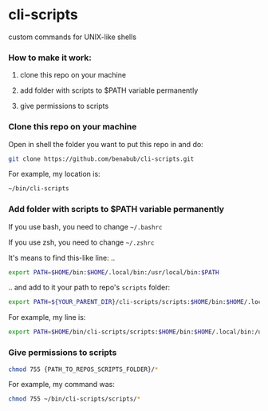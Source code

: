 # cli-scripts
custom commands for UNIX-like shells

### How to make it work:

1. clone this repo on your machine

2. add folder with scripts to $PATH variable permanently

3. give permissions to scripts

### Clone this repo on your machine

Open in shell the folder you want to put this repo in and do:

```bash
git clone https://github.com/benabub/cli-scripts.git
```

For example, my location is:

```bash
~/bin/cli-scripts
```

### Add folder with scripts to $PATH variable permanently

If you use bash, you need to change `~/.bashrc`

If you use zsh, you need to change `~/.zshrc`

It's means to find this-like line: ..

```bash
export PATH=$HOME/bin:$HOME/.local/bin:/usr/local/bin:$PATH
```

.. and add to it your path to repo's `scripts` folder:

```bash
export PATH=${YOUR_PARENT_DIR}/cli-scripts/scripts:$HOME/bin:$HOME/.local/bin:/usr/local/bin:$PATH
```

For example, my line is:

```bash
export PATH=$HOME/bin/cli-scripts/scripts:$HOME/bin:$HOME/.local/bin:/usr/local/bin:$PATH
```

### Give permissions to scripts

```bash
chmod 755 {PATH_TO_REPOS_SCRIPTS_FOLDER}/*
```

For example, my command was:

```bash
chmod 755 ~/bin/cli-scripts/scripts/*
```
